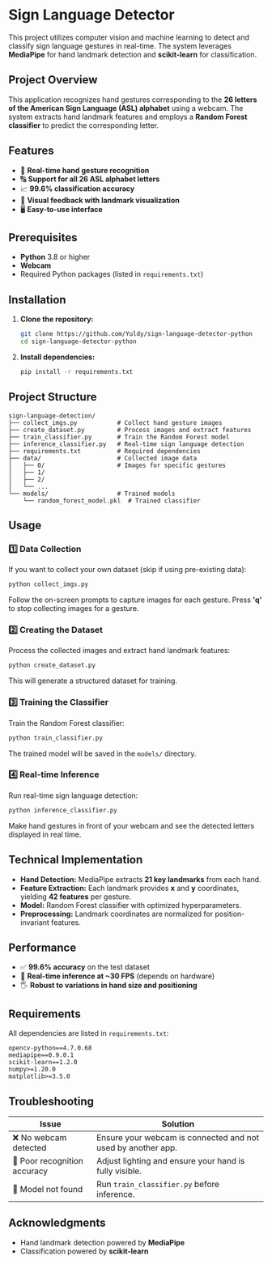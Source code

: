 # Sign Language Detector

This project utilizes computer vision and machine learning to detect and classify sign language gestures in real-time. The system leverages **MediaPipe** for hand landmark detection and **scikit-learn** for classification.

## Project Overview

This application recognizes hand gestures corresponding to the **26 letters of the American Sign Language (ASL) alphabet** using a webcam. The system extracts hand landmark features and employs a **Random Forest classifier** to predict the corresponding letter.

## Features

- 🎥 **Real-time hand gesture recognition**
- 🔠 **Support for all 26 ASL alphabet letters**
- 📈 **99.6% classification accuracy**
- 👀 **Visual feedback with landmark visualization**
- 🖥️ **Easy-to-use interface**

## Prerequisites

- **Python** 3.8 or higher
- **Webcam**
- Required Python packages (listed in `requirements.txt`)

## Installation

1. **Clone the repository:**

   ```sh
   git clone https://github.com/Yuldy/sign-language-detector-python
   cd sign-language-detector-python
   ```

2. **Install dependencies:**
   ```sh
   pip install -r requirements.txt
   ```

## Project Structure

```
sign-language-detection/
├── collect_imgs.py           # Collect hand gesture images
├── create_dataset.py         # Process images and extract features
├── train_classifier.py       # Train the Random Forest model
├── inference_classifier.py   # Real-time sign language detection
├── requirements.txt          # Required dependencies
├── data/                     # Collected image data
│   ├── 0/                    # Images for specific gestures
│   ├── 1/
│   ├── 2/
│   └── ...
└── models/                   # Trained models
    └── random_forest_model.pkl  # Trained classifier
```

## Usage

### 1️⃣ Data Collection

If you want to collect your own dataset (skip if using pre-existing data):

```sh
python collect_imgs.py
```

Follow the on-screen prompts to capture images for each gesture. Press **'q'** to stop collecting images for a gesture.

### 2️⃣ Creating the Dataset

Process the collected images and extract hand landmark features:

```sh
python create_dataset.py
```

This will generate a structured dataset for training.

### 3️⃣ Training the Classifier

Train the Random Forest classifier:

```sh
python train_classifier.py
```

The trained model will be saved in the `models/` directory.

### 4️⃣ Real-time Inference

Run real-time sign language detection:

```sh
python inference_classifier.py
```

Make hand gestures in front of your webcam and see the detected letters displayed in real time.

## Technical Implementation

- **Hand Detection:** MediaPipe extracts **21 key landmarks** from each hand.
- **Feature Extraction:** Each landmark provides **x** and **y** coordinates, yielding **42 features** per gesture.
- **Model:** Random Forest classifier with optimized hyperparameters.
- **Preprocessing:** Landmark coordinates are normalized for position-invariant features.

## Performance

- ✅ **99.6% accuracy** on the test dataset
- 🚀 **Real-time inference at ~30 FPS** (depends on hardware)
- 🖐️ **Robust to variations in hand size and positioning**

## Requirements

All dependencies are listed in `requirements.txt`:

```
opencv-python==4.7.0.68
mediapipe==0.9.0.1
scikit-learn==1.2.0
numpy>=1.20.0
matplotlib>=3.5.0
```

## Troubleshooting

| Issue                   | Solution |
|-------------------------|----------|
| ❌ No webcam detected  | Ensure your webcam is connected and not used by another app. |
| 🤏 Poor recognition accuracy | Adjust lighting and ensure your hand is fully visible. |
| 📂 Model not found | Run `train_classifier.py` before inference. |



## Acknowledgments

- Hand landmark detection powered by **MediaPipe**
- Classification powered by **scikit-learn**

